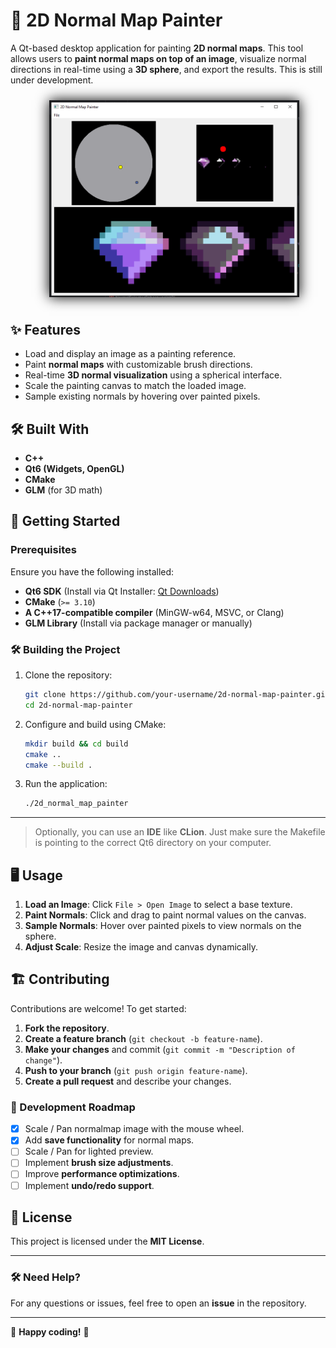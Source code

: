 # 🎨 2D Normal Map Painter

A Qt-based desktop application for painting **2D normal maps**. This tool allows users to **paint normal maps on top of an image**, visualize normal directions in real-time using a **3D sphere**, and export the results. This is still under development.

<div style="width: 100%; justify-content: center; display: flex; padding: 10px">
   <img src="screenshots/preview-screen.png" alt="preview" width="400" style="align-self: center; box-shadow: 0 0 20px black"/>
</div>

## ✨ Features
- Load and display an image as a painting reference.
- Paint **normal maps** with customizable brush directions.
- Real-time **3D normal visualization** using a spherical interface.
- Scale the painting canvas to match the loaded image.
- Sample existing normals by hovering over painted pixels.

## 🛠️ Built With
- **C++**
- **Qt6 (Widgets, OpenGL)**
- **CMake**
- **GLM** (for 3D math)

## 🚀 Getting Started

### Prerequisites
Ensure you have the following installed:
- **Qt6 SDK** (Install via Qt Installer: [Qt Downloads](https://www.qt.io/download))
- **CMake** (`>= 3.10`)
- **A C++17-compatible compiler** (MinGW-w64, MSVC, or Clang)
- **GLM Library** (Install via package manager or manually)

### 🛠️ Building the Project
1. Clone the repository:
   ```bash
   git clone https://github.com/your-username/2d-normal-map-painter.git
   cd 2d-normal-map-painter
   ```
2. Configure and build using CMake:
   ```bash
   mkdir build && cd build
   cmake ..
   cmake --build .
   ```
3. Run the application:
   ```bash
   ./2d_normal_map_painter
   ```
----
> Optionally, you can use an **IDE** like **CLion**. Just make sure the Makefile is pointing to the correct Qt6 directory on your computer.

## 🖥️ Usage
1. **Load an Image**: Click `File > Open Image` to select a base texture.
2. **Paint Normals**: Click and drag to paint normal values on the canvas.
3. **Sample Normals**: Hover over painted pixels to view normals on the sphere.
4. **Adjust Scale**: Resize the image and canvas dynamically.

## 🏗️ Contributing
Contributions are welcome! To get started:
1. **Fork the repository**.
2. **Create a feature branch** (`git checkout -b feature-name`).
3. **Make your changes** and commit (`git commit -m "Description of change"`).
4. **Push to your branch** (`git push origin feature-name`).
5. **Create a pull request** and describe your changes.

### 🔧 Development Roadmap
- [X] Scale / Pan normalmap image with the mouse wheel.
- [X] Add **save functionality** for normal maps.
- [ ] Scale / Pan for lighted preview.
- [ ] Implement **brush size adjustments**.
- [ ] Improve **performance optimizations**.
- [ ] Implement **undo/redo support**.

## 📝 License
This project is licensed under the **MIT License**.

---

### 🛠️ Need Help?
For any questions or issues, feel free to open an **issue** in the repository.

---

🔗 **Happy coding!** 🚀
